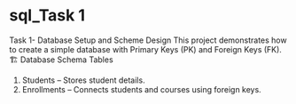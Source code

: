 # sql_Task 1

Task 1- Database Setup and Scheme Design
This project demonstrates how to create a simple database with Primary Keys (PK) and Foreign Keys (FK).
🏗️ Database Schema
Tables
1.	Students – Stores student details.
2.	Enrollments – Connects students and courses using foreign keys.
